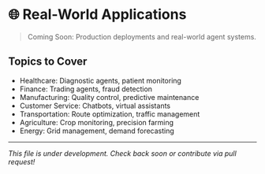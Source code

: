 # 🌐 Real-World Applications

> Coming Soon: Production deployments and real-world agent systems.

## Topics to Cover

- Healthcare: Diagnostic agents, patient monitoring
- Finance: Trading agents, fraud detection
- Manufacturing: Quality control, predictive maintenance
- Customer Service: Chatbots, virtual assistants
- Transportation: Route optimization, traffic management
- Agriculture: Crop monitoring, precision farming
- Energy: Grid management, demand forecasting

---

*This file is under development. Check back soon or contribute via pull request!*